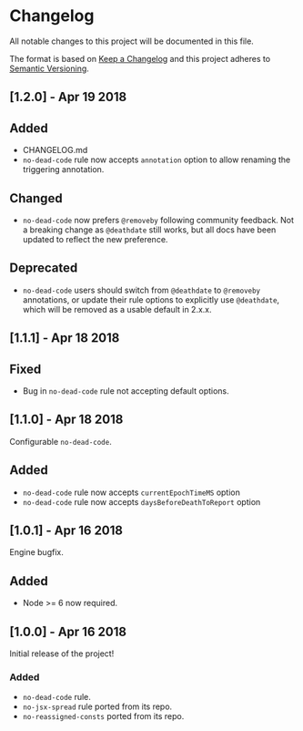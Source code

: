 Changelog
============
All notable changes to this project will be documented in this file.

The format is based on [Keep a Changelog](http://keepachangelog.com/en/1.0.0/)
and this project adheres to [Semantic Versioning](http://semver.org/spec/v2.0.0.html).

## [1.2.0]  - Apr 19 2018
## Added
- CHANGELOG.md
- `no-dead-code` rule now accepts `annotation` option to allow renaming the triggering annotation.
## Changed
- `no-dead-code` now prefers `@removeby` following community feedback. Not a breaking change as `@deathdate` still works, but all docs have been updated to reflect the new preference.
## Deprecated
- `no-dead-code` users should switch from `@deathdate` to `@removeby` annotations, or update their rule options to explicitly use `@deathdate`, which will be removed as a usable default in 2.x.x.


## [1.1.1]  - Apr 18 2018
## Fixed
- Bug in `no-dead-code` rule not accepting default options.

## [1.1.0]  - Apr 18 2018
Configurable `no-dead-code`.
## Added
- `no-dead-code` rule now accepts `currentEpochTimeMS` option
- `no-dead-code` rule now accepts `daysBeforeDeathToReport` option

## [1.0.1] - Apr 16 2018
Engine bugfix.
## Added
- Node >= 6 now required.


## [1.0.0] - Apr 16 2018
Initial release of the project!
### Added
- `no-dead-code` rule.
- `no-jsx-spread` rule ported from its repo.
- `no-reassigned-consts` ported from its repo.